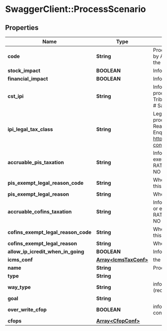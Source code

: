 # SwaggerClient::ProcessScenario

## Properties
Name | Type | Description | Notes
------------ | ------------- | ------------- | -------------
**code** | **String** | Process code to Identify this configuration, its is unique by Accounty Id or when standard, its has priority when the code match with the standard code. | 
**stock_impact** | **BOOLEAN** | Inform that the process has inventory impact. | [optional] 
**financial_impact** | **BOOLEAN** | Inform that the process has financial impact. | [optional] 
**cst_ipi** | **String** | Inform if this process is subject to IPI taxation on output process - &#39;50&#39; # Saída Tributada - &#39;51&#39; # Saída Tributável com Alíquota Zero - &#39;52&#39; # Saída Isenta - &#39;53&#39; # Saída Não-Tributada - &#39;54&#39; # Saída Imune  | [optional] 
**ipi_legal_tax_class** | **String** | Legal tax classificação for IPI (enquadramento) When the processo has CST IPI 52 or 54, is mandatory inform Reason Code, see Anexo XIV - Código de Enquadramento Legal do IPI from  http://www.nfe.fazenda.gov.br/portal/exibirArquivo.aspx?conteudo&#x3D;mCnJajU4BKU&#x3D;  | [optional] 
**accruable_pis_taxation** | **String** | Inform if this item by nature is subject to PIS taxation or exempt - &#39;T&#39; # TAXABLE - &#39;Z&#39; # TAXABLE WITH RATE&#x3D;0.00 - &#39;E&#39; # EXEMPT - &#39;H&#39; # SUSPENDED - &#39;N&#39; # NO TAXABLE  | [optional] 
**pis_exempt_legal_reason_code** | **String** | When exempt, taxable with zero, suspended, not taxable, this field holds the official code number | [optional] 
**pis_exempt_legal_reason** | **String** | When specifi reason, this field has the description | [optional] 
**accruable_cofins_taxation** | **String** | Inform if this item by nature is subject to COFINS taxation or exempt - &#39;T&#39; # TAXABLE - &#39;Z&#39; # TAXABLE WITH RATE&#x3D;0.00 - &#39;E&#39; # EXEMPT - &#39;H&#39; # SUSPENDED - &#39;N&#39; # NO TAXABLE  | [optional] 
**cofins_exempt_legal_reason_code** | **String** | When exempt, taxable with zero, suspended, not taxable, this field holds the official code number | [optional] 
**cofins_exempt_legal_reason** | **String** | When specifi reason, this field has the description | [optional] 
**allow_ip_icredit_when_in_going** | **BOOLEAN** | Inform that the process allow IPI credit to Input process | [optional] 
**icms_conf** | [**Array&lt;IcmsTaxConf&gt;**](IcmsTaxConf.md) | the map key is state code | [optional] 
**name** | **String** | Process name to Identify this configuration | 
**type** | **String** |  | [optional] 
**way_type** | **String** | inform if the transaction is an operation to internalizing (receive) item or value | [optional] 
**goal** | **String** |  | [optional] 
**over_write_cfop** | **BOOLEAN** | inform that the configuration process overwrites the cfop configuration. | [optional] 
**cfops** | [**Array&lt;CfopConf&gt;**](CfopConf.md) |  | [optional] 


